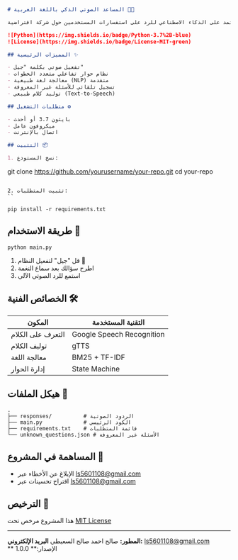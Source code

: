 

```markdown
# المساعد الصوتي الذكي باللغة العربية 🤖🎤

مساعد صوتي تفاعلي باللغة العربية يعتمد على الذكاء الاصطناعي للرد على استفسارات المستخدمين حول شركة افتراضية.

![Python](https://img.shields.io/badge/Python-3.7%2B-blue)
![License](https://img.shields.io/badge/License-MIT-green)

## المميزات الرئيسية ✨

- تفعيل صوتي بكلمة "جيل"
- نظام حوار تفاعلي متعدد الخطوات
- معالجة لغة طبيعية (NLP) متقدمة
- تسجيل تلقائي للأسئلة غير المعروفة
- توليد كلام طبيعي (Text-to-Speech)

## متطلبات التشغيل ⚙️

- بايثون 3.7 أو أحدث
- ميكروفون عامل
- اتصال بالإنترنت

## التثبيت 📦

1. نسخ المستودع:
```
git clone https://github.com/yourusername/your-repo.git
cd your-repo
```

2. تثبيت المتطلبات:
``

pip install -r requirements.txt
```

## طريقة الاستخدام 🚀

```
python main.py
```

1. قل "جيل" لتفعيل النظام 🎤
2. اطرح سؤالك بعد سماع النغمة
3. استمع للرد الصوتي الآلي

## الخصائص الفنية 🛠️

| المكون              | التقنية المستخدمة       |
|----------------------|--------------------------|
| التعرف على الكلام    | Google Speech Recognition |
| توليف الكلام         | gTTS                     |
| معالجة اللغة        | BM25 + TF-IDF            |
| إدارة الحوار         | State Machine            |

## هيكل الملفات 📂

```
.
├── responses/          # الردود الصوتية
├── main.py             # الكود الرئيسي
├── requirements.txt    # قائمة المتطلبات
└── unknown_questions.json # الأسئلة غير المعروفة
```

## المساهمة في المشروع 🤝

- الإبلاغ عن الأخطاء عبر ls5601108@gmail.com
- اقتراح تحسينات عبر ls5601108@gmail.com


## الترخيص 📜

هذا المشروع مرخص تحت [MIT License](LICENSE)

---

**المطور:** صالح احمد صالح السعيطي 
**البريد الإلكتروني:** ls5601108@gmail.com  
** الإصدار:** 1.0.0
```
